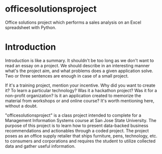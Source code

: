 # officesolutionsproject
Office solutions project which performs a sales analysis on an Excel spreadsheet with Python.
# Introduction
Introduction is like a summary. It shouldn't be too long as we don't want to read an essay on a project. We should describe in an interesting manner what's the project aim, and what problems does a given application solve. Two or three sentences are enough in case of a small project.

If it's a training project, mention your incentive. Why did you want to create it? To learn a particular technology? Was it a hackathon project? Was it for a non-profit organization? Is it an application created to memorize the material from workshops or and online course? It's worth mentioning here, without a doubt.

"officesolutionsproject" is a class project intended to complete for a Management Information Systems course at San Jose State University. The purpose of this project is to learn how to present data-backed business recommendations and actionables through a coded project. The project poses as an office supply retailer that ships furniture, pens, technology, etc. to consumers and corporations and requires the student to utilize collected data and gather useful information.
